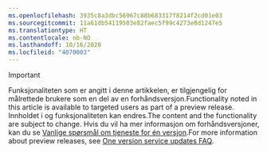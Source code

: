```yaml
---
ms.openlocfilehash: 3935c8a3dbc56967c88b683317f8214f2cd01e03
ms.sourcegitcommit: 11a61db54119503e82faec5f99c4273e8d1247e5
ms.translationtype: HT
ms.contentlocale: nb-NO
ms.lasthandoff: 10/16/2020
ms.locfileid: "4070003"
---
```

> [!IMPORTANT]
> <span data-ttu-id="68159-101">Funksjonaliteten som er angitt i denne artikkelen, er tilgjengelig for målrettede brukere som en del av en forhåndsversjon.</span><span class="sxs-lookup"><span data-stu-id="68159-101">Functionality noted in this article is available to targeted users as part of a preview release.</span></span> <span data-ttu-id="68159-102">Innholdet i og funksjonaliteten kan endres.</span><span class="sxs-lookup"><span data-stu-id="68159-102">The content and the functionality are subject to change.</span></span> <span data-ttu-id="68159-103">Hvis du vil ha mer informasjon om forhåndsversjoner, kan du se [Vanlige spørsmål om tjeneste for én versjon](https://docs.microsoft.com/dynamics365/unified-operations/fin-and-ops/get-started/one-version).</span><span class="sxs-lookup"><span data-stu-id="68159-103">For more information about preview releases, see [One version service updates FAQ](https://docs.microsoft.com/dynamics365/unified-operations/fin-and-ops/get-started/one-version).</span></span>
